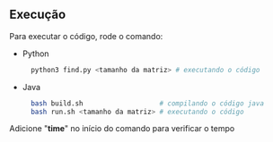 ## Execução
Para executar o código, rode o comando:

* Python
  ```sh
    python3 find.py <tamanho da matriz> # executando o código
  ```

* Java
  ```sh
    bash build.sh                   # compilando o código java
    bash run.sh <tamanho da matriz> # executando o código
  ```

Adicione "**time**" no início do comando para verificar o tempo

